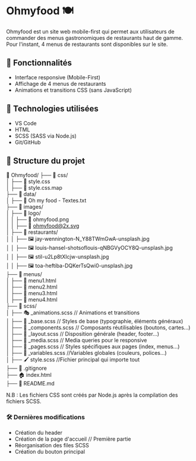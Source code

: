 # Ohmyfood 🍽️

Ohmyfood est un site web mobile-first qui permet aux utilisateurs de commander des menus gastronomiques de restaurants haut de gamme.
Pour l'instant, 4 menus de restaurants sont disponibles sur le site.

## 📌 Fonctionnalités
- Interface responsive (Mobile-First)
- Affichage de 4 menus de restaurants
- Animations et transitions CSS (sans JavaScript)

## 🚀 Technologies utilisées
- VS Code
- HTML
- SCSS (SASS via Node.js)
- Git/GitHub

## 📂 Structure du projet
📂 Ohmyfood/
├── 📂 css/  
│   ├── 🎨 style.css  
│   ├── 🎨 style.css.map  
├── 📂 data/  
│   ├── 📄 Oh my food - Textes.txt  
├── 📂 images/  
│   ├── 📂 logo/  
│   │   ├── 🔵 ohmyfood.png  
│   │   ├── 🔵 ohmyfood@2x.svg  
│   ├── 📂 restaurants/  
│   │   ├── 🖼️ jay-wennington-N_Y88TWmGwA-unsplash.jpg  
│   │   ├── 🖼️ louis-hansel-shotsoflouis-qNBGVyOCY8Q-unsplash.jpg  
│   │   ├── 🖼️ stil-u2Lp8tXIcjw-unsplash.jpg  
│   │   ├── 🖼️ toa-heftiba-DQKerTsQwi0-unsplash.jpg  
├── 📂 menus/  
│   ├── 📜 menu1.html  
│   ├── 📜 menu2.html  
│   ├── 📜 menu3.html  
│   ├── 📜 menu4.html  
├── 📂 scss/  
│   ├── 🎭 _animations.scss    // Animations et transitions  
│   ├── 📝 _base.scss          // Styles de base (typographie, éléments généraux)  
│   ├── 🧩 _components.scss    // Composants réutilisables (boutons, cartes...)  
│   ├── 📐 _layout.scss        // Disposition générale (header, footer...)  
│   ├── 📱 _media.scss         // Media queries pour le responsive  
│   ├── 📄 _pages.scss         // Styles spécifiques aux pages (index, menus...)  
│   ├── 🎨 _variables.scss     //Variables globales (couleurs, polices...)  
│   ├── 🖌️ style.scss          //Fichier principal qui importe tout  
├── 🚫 .gitignore  
├── 🏠 index.html  
├── 📖 README.md  


N.B : Les fichiers CSS sont créés par Node.js après la compilation des fichiers SCSS.

### 🛠️ Dernières modifications
- Création du header
- Création de la page d'accueil  // Première partie
- Réorganisation des files SCSS
- Création du bouton principal